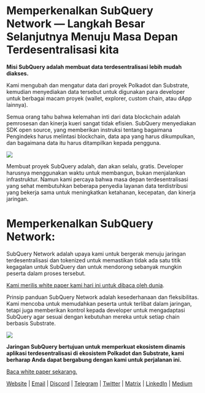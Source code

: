 # Memperkenalkan SubQuery Network — Langkah Besar Selanjutnya Menuju Masa Depan Terdesentralisasi kita

**Misi SubQuery adalah membuat data terdesentralisasi lebih mudah diakses.**

Kami mengubah dan mengatur data dari proyek Polkadot dan Substrate, kemudian menyediakan data tersebut untuk digunakan para developer untuk berbagai macam proyek (wallet, explorer, custom chain, atau dApp lainnya).

Semua orang tahu bahwa kelemahan inti dari data blockchain adalah pemrosesan dan kinerja kueri sangat tidak efisien. SubQuery menyediakan SDK open source, yang memberikan instruksi tentang bagaimana Pengindeks harus melintasi blockchain, data apa yang harus dikumpulkan, dan bagaimana data itu harus ditampilkan kepada pengguna.

![](https://miro.medium.com/max/700/1*0l37MKpDk2ahHsqDUBxbjw.png)

Membuat proyek SubQuery adalah, dan akan selalu, gratis. Developer harusnya menggunakan waktu untuk membangun, bukan menjalankan infrastruktur. Namun kami percaya bahwa masa depan terdesentralisasi yang sehat membutuhkan beberapa penyedia layanan data terdistribusi yang bekerja sama untuk meningkatkan ketahanan, kecepatan, dan kinerja jaringan.

# Memperkenalkan SubQuery Network:

SubQuery Network adalah upaya kami untuk bergerak menuju jaringan terdesentralisasi dan tokenized untuk memastikan tidak ada satu titik kegagalan untuk SubQuery dan untuk mendorong sebanyak mungkin peserta dalam proses tersebut.

[Kami merilis white paper kami hari ini untuk dibaca oleh dunia](https://static.subquery.network/whitepaper.pdf).

Prinsip panduan SubQuery Network adalah kesederhanaan dan fleksibilitas. Kami mencoba untuk memudahkan peserta untuk terlibat dalam jaringan, tetapi juga memberikan kontrol kepada developer untuk mengadaptasi SubQuery agar sesuai dengan kebutuhan mereka untuk setiap chain berbasis Substrate.

![](https://miro.medium.com/max/700/1*5E_eIJBTvHI7W24ib_Syvw.png)

**Jaringan SubQuery bertujuan untuk memperkuat ekosistem dinamis aplikasi terdesentralisasi di ekosistem Polkadot dan Substrate, kami berharap Anda dapat bergabung dengan kami untuk perjalanan ini.**

[Baca white paper sekarang.](https://static.subquery.network/whitepaper.pdf)

[Website](https://subquery.network/) | [Email](mailto:hello@subquery.network) | [Discord](https://discord.com/invite/78zg8aBSMG) | [Telegram](https://t.me/subquerynetwork) | [Twitter](https://twitter.com/subquerynetwork) | [Matrix](https://matrix.to/#/#subquery:matrix.org) | [LinkedIn](https://www.linkedin.com/company/subquery) | [Medium](https://subquery.medium.com/)